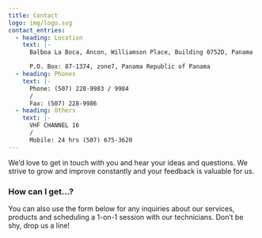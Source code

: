 ```yaml
---
title: Contact
logo: img/logo.svg
contact_entries:
  - heading: Location
    text: |-
      Balboa La Boca, Ancon, Williamson Place, Building 0752D, Panama

      P.O. Box: 87-1374, zone7, Panama Republic of Panama
  - heading: Phones
    text: |-
      Phone: (507) 228-9983 / 9984
      / 
      Fax: (507) 228-9986
  - heading: Others
    text: |-
      VHF CHANNEL 16
      /
      Mobile: 24 hrs (507) 675-3620
---
```

We’d love to get in touch with you and hear your ideas and questions. We strive to grow and improve constantly and your feedback
is valuable for us.

<h3 class="f4 b lh-title mb2">How can I get…?</h3>

You can also use the form below for any inquiries about our services, products  and scheduling a 1-on-1 session
with our technicians. Don’t be shy, drop us a line!
